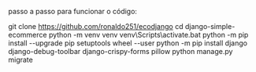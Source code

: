 passo a passo para funcionar o código:

git clone https://github.com/ronaldo251/ecodjango
cd django-simple-ecommerce
python -m venv venv
venv\Scripts\activate.bat
python -m pip install --upgrade pip setuptools wheel --user
python -m pip install django django-debug-toolbar django-crispy-forms pillow
python manage.py migrate
